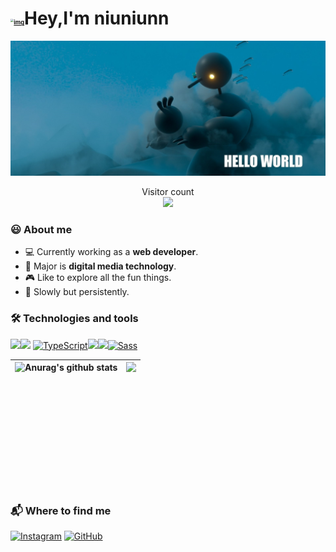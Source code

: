 # [<img src="https://camo.githubusercontent.com/d3359cb00ab0b5ed8f2e1fe3fceb4fbaf3b614340f8c0db99c17b9f50b351770/68747470733a2f2f656d6f6a69732e736c61636b6d6f6a69732e636f6d2f656d6f6a69732f696d616765732f313533313834393433302f343234362f626c6f622d73756e676c61737365732e6769663f31353331383439343330" alt="img" style="zoom: 33%;" />](https://camo.githubusercontent.com/d3359cb00ab0b5ed8f2e1fe3fceb4fbaf3b614340f8c0db99c17b9f50b351770/68747470733a2f2f656d6f6a69732e736c61636b6d6f6a69732e636f6d2f656d6f6a69732f696d616765732f313533313834393433302f343234362f626c6f622d73756e676c61737365732e6769663f31353331383439343330)Hey,I'm niuniunn

<img src="pictures/banner2.jpg">

<p align="center">   Visitor count<br>  <img src="https://profile-counter.glitch.me/niuniun/count.svg" /></p>



### :smiley: About me

- :computer: Currently working as a **web developer**.
- :book: Major is **digital media technology**.
- :video_game: Like to explore all the fun things.
- :muscle: Slowly but persistently.

### :hammer_and_wrench: Technologies and tools

**![](https://img.shields.io/badge/-Nodejs-43853d?style=flat-square&logo=Node.js&logoColor=white)**![](https://img.shields.io/badge/-JavaScript-e5cd0c?style=flat-square&logo=JavaScript&labelColor=f7df1e&logoColor=000) [![TypeScript](https://camo.githubusercontent.com/d60afb008bc0bcde7ea8720637928cb02c0f9a6d795dad7382f688a17e7515de/68747470733a2f2f696d672e736869656c64732e696f2f62616467652f2d547970655363726970742d3030374143433f7374796c653d666c61742d737175617265266c6f676f3d74797065736372697074266c6f676f436f6c6f723d7768697465)](https://camo.githubusercontent.com/d60afb008bc0bcde7ea8720637928cb02c0f9a6d795dad7382f688a17e7515de/68747470733a2f2f696d672e736869656c64732e696f2f62616467652f2d547970655363726970742d3030374143433f7374796c653d666c61742d737175617265266c6f676f3d74797065736372697074266c6f676f436f6c6f723d7768697465)![](https://img.shields.io/badge/-Vue.js-29beb0?style=flat-square&logo=vue.js&labelColor=ffffff&color=4FC08D)![](https://img.shields.io/badge/-React-29beb0?style=flat-square&logo=React&labelColor=ffffff&color=61DAFB)[![Sass](https://camo.githubusercontent.com/fabe0b9fc0956fc4327fb91945629b49e89722774141d1be082a23f4770e2513/68747470733a2f2f696d672e736869656c64732e696f2f62616467652f2d536173732d4343363639393f7374796c653d666c61742d737175617265266c6f676f3d73617373266c6f676f436f6c6f723d7768697465)](https://camo.githubusercontent.com/fabe0b9fc0956fc4327fb91945629b49e89722774141d1be082a23f4770e2513/68747470733a2f2f696d672e736869656c64732e696f2f62616467652f2d536173732d4343363639393f7374796c653d666c61742d737175617265266c6f676f3d73617373266c6f676f436f6c6f723d7768697465)

| <a href="https://github.com/anuraghazra/github-readme-stats"><img align="left" height="200" src="https://github-readme-stats.vercel.app/api?username=niuniun&show_icons=true&include_all_commits=true&theme=buefy&hide_border=true" alt="Anurag's github stats" /></a> | <a href="https://github.com/anuraghazra/github-readme-stats"><img align="left" height="200" src="https://github-readme-stats.vercel.app/api/top-langs/?username=niuniun&layout=compact&theme=buefy&hide_border=true" /></a> |
| ------------------------------------------------------------ | :----------------------------------------------------------: |

### :mailbox_with_mail: Where to find me

[![Instagram](https://github.com/hussainweb/hussainweb/raw/main/icons/instagram.png)](https://www.instagram.com/popyniu/) [![GitHub](https://github.com/hussainweb/hussainweb/raw/main/icons/github.png)](https://github.com/niuniunn)

